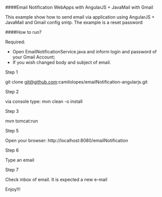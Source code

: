 
####Email Notification WebApps with AngularJS + JavaMail with Gmail

This example show how to send email via application using AngularJS + JavaMail and Gmail config smtp. The example is a reset password

####How to run?

Required:

* Open EmailNotificationService.java and inform login and password of your Gmail Account;
* If you wish changed body and subject of email.   

Step 1 

git clone git@github.com:camilolopes/emailNotification-angularjs.git

Step 2 

via console type: mvn clean -o install 

Step 3 

mvn tomcat:run 

Step 5 

Open your browser: http://localhost:8080/emailNotification 

Step 6 

Type an email

Step 7 

Check inbox of email. It is expected a new e-mail

Enjoy!!! 
 

